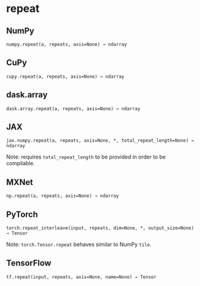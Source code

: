 # repeat

## NumPy

```
numpy.repeat(a, repeats, axis=None) → ndarray
```

## CuPy

```
cupy.repeat(a, repeats, axis=None) → ndarray
```

## dask.array

```
dask.array.repeat(a, repeats, axis=None) → ndarray
```

## JAX

```
jax.numpy.repeat(a, repeats, axis=None, *, total_repeat_length=None) → ndarray
```

Note: requires `total_repeat_length` to be provided in order to be compilable.

## MXNet

```
np.repeat(a, repeats, axis=None) → ndarray
```

## PyTorch

```
torch.repeat_interleave(input, repeats, dim=None, *, output_size=None) → Tensor
```

Note: `torch.Tensor.repeat` behaves similar to NumPy `tile`.

## TensorFlow

```
tf.repeat(input, repeats, axis=None, name=None) → Tensor
```
